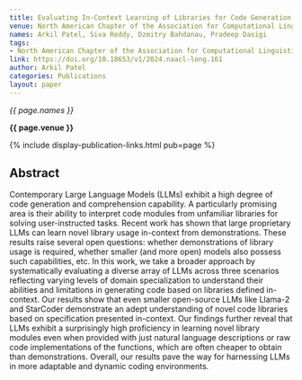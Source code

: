```yaml
---
title: Evaluating In-Context Learning of Libraries for Code Generation
venue: North American Chapter of the Association for Computational Linguistics
names: Arkil Patel, Siva Reddy, Dzmitry Bahdanau, Pradeep Dasigi
tags:
- North American Chapter of the Association for Computational Linguistics
link: https://doi.org/10.18653/v1/2024.naacl-long.161
author: Arkil Patel
categories: Publications
layout: paper
---
```


*{{ page.names }}*

**{{ page.venue }}**

{% include display-publication-links.html pub=page %}

## Abstract

Contemporary Large Language Models (LLMs) exhibit a high degree of code generation and comprehension capability. A particularly promising area is their ability to interpret code modules from unfamiliar libraries for solving user-instructed tasks. Recent work has shown that large proprietary LLMs can learn novel library usage in-context from demonstrations. These results raise several open questions: whether demonstrations of library usage is required, whether smaller (and more open) models also possess such capabilities, etc. In this work, we take a broader approach by systematically evaluating a diverse array of LLMs across three scenarios reflecting varying levels of domain specialization to understand their abilities and limitations in generating code based on libraries defined in-context. Our results show that even smaller open-source LLMs like Llama-2 and StarCoder demonstrate an adept understanding of novel code libraries based on specification presented in-context. Our findings further reveal that LLMs exhibit a surprisingly high proficiency in learning novel library modules even when provided with just natural language descriptions or raw code implementations of the functions, which are often cheaper to obtain than demonstrations. Overall, our results pave the way for harnessing LLMs in more adaptable and dynamic coding environments.